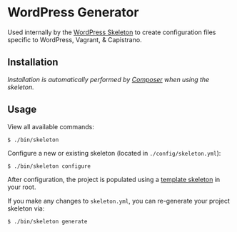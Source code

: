 WordPress Generator
===================

Used internally by the [WordPress Skeleton][1] to create configuration
files specific to WordPress, Vagrant, & Capistrano.


Installation
------------

_Installation is automatically performed by [Composer][2] when using the skeleton._


Usage
-----

View all available commands:

    $ ./bin/skeleton


Configure a new or existing skeleton (located in `./config/skeleton.yml`):

    $ ./bin/skeleton configure


After configuration, the project is populated using a [template skeleton][3]
in your root.

If you make any changes to `skeleton.yml`, you can re-generate your project
skeleton via:

    $ ./bin/skeleton generate


[1]: https://github.com/ericclemmons/wordpress-skeleton
[2]: http://getcomposer.org/
[3]: https://github.com/ericclemmons/wordpress-generator/tree/master/library/Skeleton/Resources/skeleton
